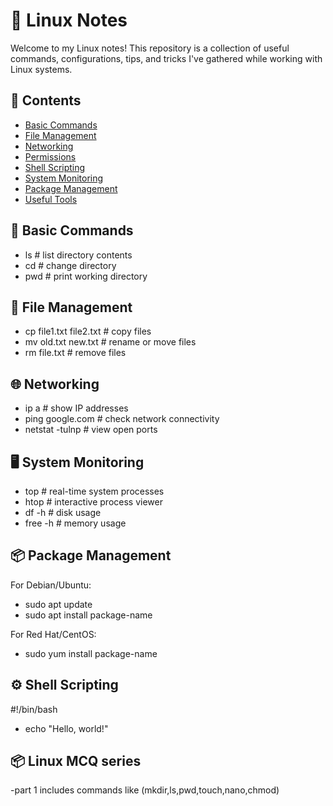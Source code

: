 # 🐧 Linux Notes

Welcome to my Linux notes! This repository is a collection of useful commands, configurations, tips, and tricks I've gathered while working with Linux systems.

## 📂 Contents

- [Basic Commands](#basic-commands)
- [File Management](#file-management)
- [Networking](#networking)
- [Permissions](#permissions)
- [Shell Scripting](#shell-scripting)
- [System Monitoring](#system-monitoring)
- [Package Management](#package-management)
- [Useful Tools](#useful-tools)


## 📘 Basic Commands

- ls        # list directory contents
- cd        # change directory
- pwd       # print working directory

## 📁 File Management

- cp file1.txt file2.txt  # copy files
- mv old.txt new.txt      # rename or move files
- rm file.txt             # remove files

## 🌐 Networking
- ip a            # show IP addresses
- ping google.com # check network connectivity
- netstat -tulnp  # view open ports

## 🖥️ System Monitoring

- top       # real-time system processes
- htop      # interactive process viewer
- df -h     # disk usage
- free -h   # memory usage

## 📦 Package Management
For Debian/Ubuntu:
- sudo apt update
- sudo apt install package-name

For Red Hat/CentOS:
- sudo yum install package-name

## ⚙️ Shell Scripting

#!/bin/bash
- echo "Hello, world!"

## 📦 Linux MCQ series
-part 1 includes commands like (mkdir,ls,pwd,touch,nano,chmod)
